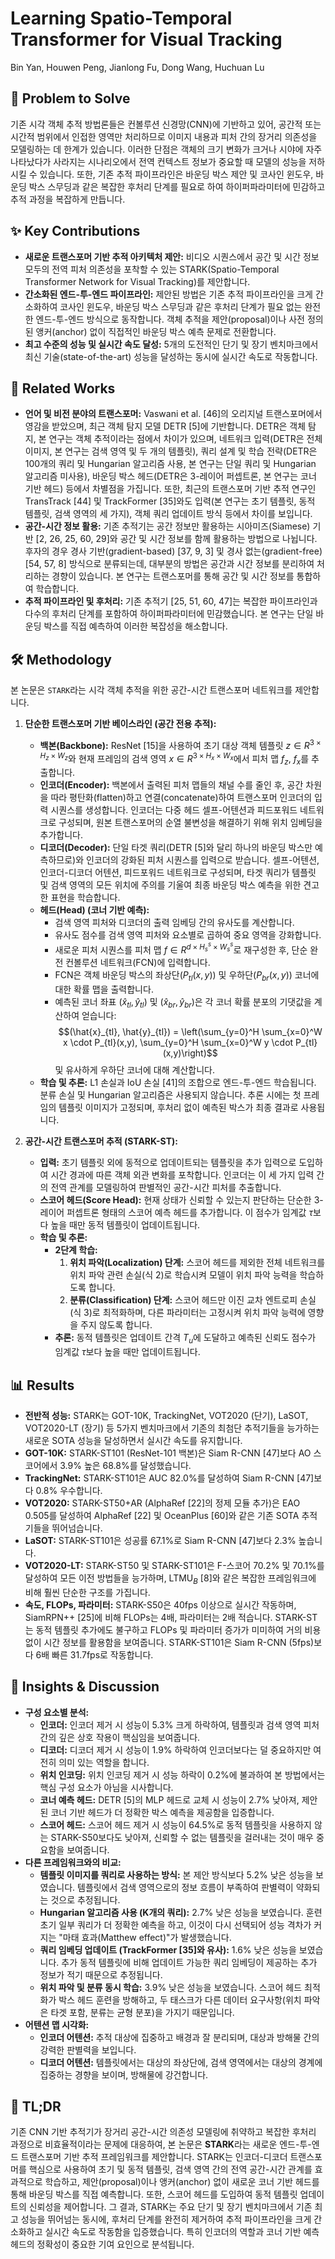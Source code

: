 # Learning Spatio-Temporal Transformer for Visual Tracking
Bin Yan, Houwen Peng, Jianlong Fu, Dong Wang, Huchuan Lu

## 🧩 Problem to Solve
기존 시각 객체 추적 방법론들은 컨볼루션 신경망(CNN)에 기반하고 있어, 공간적 또는 시간적 범위에서 인접한 영역만 처리하므로 이미지 내용과 피처 간의 장거리 의존성을 모델링하는 데 한계가 있습니다. 이러한 단점은 객체의 크기 변화가 크거나 시야에 자주 나타났다가 사라지는 시나리오에서 전역 컨텍스트 정보가 중요할 때 모델의 성능을 저하시킬 수 있습니다. 또한, 기존 추적 파이프라인은 바운딩 박스 제안 및 코사인 윈도우, 바운딩 박스 스무딩과 같은 복잡한 후처리 단계를 필요로 하여 하이퍼파라미터에 민감하고 추적 과정을 복잡하게 만듭니다.

## ✨ Key Contributions
*   **새로운 트랜스포머 기반 추적 아키텍처 제안:** 비디오 시퀀스에서 공간 및 시간 정보 모두의 전역 피처 의존성을 포착할 수 있는 STARK(Spatio-Temporal Transformer Network for Visual Tracking)를 제안합니다.
*   **간소화된 엔드-투-엔드 파이프라인:** 제안된 방법은 기존 추적 파이프라인을 크게 간소화하여 코사인 윈도우, 바운딩 박스 스무딩과 같은 후처리 단계가 필요 없는 완전한 엔드-투-엔드 방식으로 동작합니다. 객체 추적을 제안(proposal)이나 사전 정의된 앵커(anchor) 없이 직접적인 바운딩 박스 예측 문제로 전환합니다.
*   **최고 수준의 성능 및 실시간 속도 달성:** 5개의 도전적인 단기 및 장기 벤치마크에서 최신 기술(state-of-the-art) 성능을 달성하는 동시에 실시간 속도로 작동합니다.

## 📎 Related Works
*   **언어 및 비전 분야의 트랜스포머:** Vaswani et al. [46]의 오리지널 트랜스포머에서 영감을 받았으며, 최근 객체 탐지 모델 DETR [5]에 기반합니다. DETR은 객체 탐지, 본 연구는 객체 추적이라는 점에서 차이가 있으며, 네트워크 입력(DETR은 전체 이미지, 본 연구는 검색 영역 및 두 개의 템플릿), 쿼리 설계 및 학습 전략(DETR은 100개의 쿼리 및 Hungarian 알고리즘 사용, 본 연구는 단일 쿼리 및 Hungarian 알고리즘 미사용), 바운딩 박스 헤드(DETR은 3-레이어 퍼셉트론, 본 연구는 코너 기반 헤드) 등에서 차별점을 가집니다. 또한, 최근의 트랜스포머 기반 추적 연구인 TransTrack [44] 및 TrackFormer [35]와도 입력(본 연구는 초기 템플릿, 동적 템플릿, 검색 영역의 세 가지), 객체 쿼리 업데이트 방식 등에서 차이를 보입니다.
*   **공간-시간 정보 활용:** 기존 추적기는 공간 정보만 활용하는 시아미즈(Siamese) 기반 [2, 26, 25, 60, 29]와 공간 및 시간 정보를 함께 활용하는 방법으로 나뉩니다. 후자의 경우 경사 기반(gradient-based) [37, 9, 3] 및 경사 없는(gradient-free) [54, 57, 8] 방식으로 분류되는데, 대부분의 방법은 공간과 시간 정보를 분리하여 처리하는 경향이 있습니다. 본 연구는 트랜스포머를 통해 공간 및 시간 정보를 통합하여 학습합니다.
*   **추적 파이프라인 및 후처리:** 기존 추적기 [25, 51, 60, 47]는 복잡한 파이프라인과 다수의 후처리 단계를 포함하여 하이퍼파라미터에 민감했습니다. 본 연구는 단일 바운딩 박스를 직접 예측하여 이러한 복잡성을 해소합니다.

## 🛠️ Methodology
본 논문은 `STARK`라는 시각 객체 추적을 위한 공간-시간 트랜스포머 네트워크를 제안합니다.

1.  **단순한 트랜스포머 기반 베이스라인 (공간 전용 추적):**
    *   **백본(Backbone):** ResNet [15]을 사용하여 초기 대상 객체 템플릿 $z \in R^{3 \times H_{z} \times W_{z}}$와 현재 프레임의 검색 영역 $x \in R^{3 \times H_{x} \times W_{x}}$에서 피처 맵 $f_{z}$, $f_{x}$를 추출합니다.
    *   **인코더(Encoder):** 백본에서 출력된 피처 맵들의 채널 수를 줄인 후, 공간 차원을 따라 평탄화(flatten)하고 연결(concatenate)하여 트랜스포머 인코더의 입력 시퀀스를 생성합니다. 인코더는 다중 헤드 셀프-어텐션과 피드포워드 네트워크로 구성되며, 원본 트랜스포머의 순열 불변성을 해결하기 위해 위치 임베딩을 추가합니다.
    *   **디코더(Decoder):** 단일 타겟 쿼리(DETR [5]와 달리 하나의 바운딩 박스만 예측하므로)와 인코더의 강화된 피처 시퀀스를 입력으로 받습니다. 셀프-어텐션, 인코더-디코더 어텐션, 피드포워드 네트워크로 구성되며, 타겟 쿼리가 템플릿 및 검색 영역의 모든 위치에 주의를 기울여 최종 바운딩 박스 예측을 위한 견고한 표현을 학습합니다.
    *   **헤드(Head) (코너 기반 예측):**
        *   검색 영역 피처와 디코더의 출력 임베딩 간의 유사도를 계산합니다.
        *   유사도 점수를 검색 영역 피처와 요소별로 곱하여 중요 영역을 강화합니다.
        *   새로운 피처 시퀀스를 피처 맵 $f \in R^{d \times H_{s}^{s} \times W_{s}^{s}}$로 재구성한 후, 단순 완전 컨볼루션 네트워크(FCN)에 입력합니다.
        *   FCN은 객체 바운딩 박스의 좌상단($P_{tl}(x,y)$) 및 우하단($P_{br}(x,y)$) 코너에 대한 확률 맵을 출력합니다.
        *   예측된 코너 좌표 $(\hat{x}_{tl}, \hat{y}_{tl})$ 및 $(\hat{x}_{br}, \hat{y}_{br})$은 각 코너 확률 분포의 기댓값을 계산하여 얻습니다:
        $$(\hat{x}_{tl}, \hat{y}_{tl}) = \left(\sum_{y=0}^H \sum_{x=0}^W x \cdot P_{tl}(x,y), \sum_{y=0}^H \sum_{x=0}^W y \cdot P_{tl}(x,y)\right)$$
        및 유사하게 우하단 코너에 대해 계산합니다.
    *   **학습 및 추론:** L1 손실과 IoU 손실 [41]의 조합으로 엔드-투-엔드 학습됩니다. 분류 손실 및 Hungarian 알고리즘은 사용되지 않습니다. 추론 시에는 첫 프레임의 템플릿 이미지가 고정되며, 후처리 없이 예측된 박스가 최종 결과로 사용됩니다.

2.  **공간-시간 트랜스포머 추적 (STARK-ST):**
    *   **입력:** 초기 템플릿 외에 동적으로 업데이트되는 템플릿을 추가 입력으로 도입하여 시간 경과에 따른 객체 외관 변화를 포착합니다. 인코더는 이 세 가지 입력 간의 전역 관계를 모델링하여 판별적인 공간-시간 피처를 추출합니다.
    *   **스코어 헤드(Score Head):** 현재 상태가 신뢰할 수 있는지 판단하는 단순한 3-레이어 퍼셉트론 형태의 스코어 예측 헤드를 추가합니다. 이 점수가 임계값 $\tau$보다 높을 때만 동적 템플릿이 업데이트됩니다.
    *   **학습 및 추론:**
        *   **2단계 학습:**
            1.  **위치 파악(Localization) 단계:** 스코어 헤드를 제외한 전체 네트워크를 위치 파악 관련 손실(식 2)로 학습시켜 모델이 위치 파악 능력을 학습하도록 합니다.
            2.  **분류(Classification) 단계:** 스코어 헤드만 이진 교차 엔트로피 손실(식 3)로 최적화하며, 다른 파라미터는 고정시켜 위치 파악 능력에 영향을 주지 않도록 합니다.
        *   **추론:** 동적 템플릿은 업데이트 간격 $T_u$에 도달하고 예측된 신뢰도 점수가 임계값 $\tau$보다 높을 때만 업데이트됩니다.

## 📊 Results
*   **전반적 성능:** STARK는 GOT-10K, TrackingNet, VOT2020 (단기), LaSOT, VOT2020-LT (장기) 등 5가지 벤치마크에서 기존의 최첨단 추적기들을 능가하는 새로운 SOTA 성능을 달성하면서 실시간 속도를 유지합니다.
*   **GOT-10K:** STARK-ST101 (ResNet-101 백본)은 Siam R-CNN [47]보다 AO 스코어에서 3.9% 높은 68.8%를 달성했습니다.
*   **TrackingNet:** STARK-ST101은 AUC 82.0%를 달성하여 Siam R-CNN [47]보다 0.8% 우수합니다.
*   **VOT2020:** STARK-ST50+AR (AlphaRef [22]의 정제 모듈 추가)은 EAO 0.505를 달성하여 AlphaRef [22] 및 OceanPlus [60]와 같은 기존 SOTA 추적기들을 뛰어넘습니다.
*   **LaSOT:** STARK-ST101은 성공률 67.1%로 Siam R-CNN [47]보다 2.3% 높습니다.
*   **VOT2020-LT:** STARK-ST50 및 STARK-ST101은 F-스코어 70.2% 및 70.1%를 달성하여 모든 이전 방법들을 능가하며, LTMU$_{B}$ [8]와 같은 복잡한 프레임워크에 비해 훨씬 단순한 구조를 가집니다.
*   **속도, FLOPs, 파라미터:** STARK-S50은 40fps 이상으로 실시간 작동하며, SiamRPN++ [25]에 비해 FLOPs는 4배, 파라미터는 2배 적습니다. STARK-ST는 동적 템플릿 추가에도 불구하고 FLOPs 및 파라미터 증가가 미미하여 거의 비용 없이 시간 정보를 활용함을 보여줍니다. STARK-ST101은 Siam R-CNN (5fps)보다 6배 빠른 31.7fps로 작동합니다.

## 🧠 Insights & Discussion
*   **구성 요소별 분석:**
    *   **인코더:** 인코더 제거 시 성능이 5.3% 크게 하락하여, 템플릿과 검색 영역 피처 간의 깊은 상호 작용이 핵심임을 보여줍니다.
    *   **디코더:** 디코더 제거 시 성능이 1.9% 하락하여 인코더보다는 덜 중요하지만 여전히 의미 있는 역할을 합니다.
    *   **위치 인코딩:** 위치 인코딩 제거 시 성능 하락이 0.2%에 불과하여 본 방법에서는 핵심 구성 요소가 아님을 시사합니다.
    *   **코너 예측 헤드:** DETR [5]의 MLP 헤드로 교체 시 성능이 2.7% 낮아져, 제안된 코너 기반 헤드가 더 정확한 박스 예측을 제공함을 입증합니다.
    *   **스코어 헤드:** 스코어 헤드 제거 시 성능이 64.5%로 동적 템플릿을 사용하지 않는 STARK-S50보다도 낮아져, 신뢰할 수 없는 템플릿을 걸러내는 것이 매우 중요함을 보여줍니다.
*   **다른 프레임워크와의 비교:**
    *   **템플릿 이미지를 쿼리로 사용하는 방식:** 본 제안 방식보다 5.2% 낮은 성능을 보였습니다. 템플릿에서 검색 영역으로의 정보 흐름이 부족하여 판별력이 약화되는 것으로 추정됩니다.
    *   **Hungarian 알고리즘 사용 (K개의 쿼리):** 2.7% 낮은 성능을 보였습니다. 훈련 초기 일부 쿼리가 더 정확한 예측을 하고, 이것이 다시 선택되어 성능 격차가 커지는 "마태 효과(Matthew effect)"가 발생했습니다.
    *   **쿼리 임베딩 업데이트 (TrackFormer [35]와 유사):** 1.6% 낮은 성능을 보였습니다. 추가 동적 템플릿에 비해 업데이트 가능한 쿼리 임베딩이 제공하는 추가 정보가 적기 때문으로 추정됩니다.
    *   **위치 파악 및 분류 동시 학습:** 3.9% 낮은 성능을 보였습니다. 스코어 헤드 최적화가 박스 헤드 훈련을 방해하고, 두 태스크가 다른 데이터 요구사항(위치 파악은 타겟 포함, 분류는 균형 분포)을 가지기 때문입니다.
*   **어텐션 맵 시각화:**
    *   **인코더 어텐션:** 추적 대상에 집중하고 배경과 잘 분리되며, 대상과 방해물 간의 강력한 판별력을 보입니다.
    *   **디코더 어텐션:** 템플릿에서는 대상의 좌상단에, 검색 영역에서는 대상의 경계에 집중하는 경향을 보이며, 방해물에 강건합니다.

## 📌 TL;DR
기존 CNN 기반 추적기가 장거리 공간-시간 의존성 모델링에 취약하고 복잡한 후처리 과정으로 비효율적이라는 문제에 대응하여, 본 논문은 **STARK**라는 새로운 엔드-투-엔드 트랜스포머 기반 추적 프레임워크를 제안합니다. STARK는 인코더-디코더 트랜스포머를 핵심으로 사용하여 초기 및 동적 템플릿, 검색 영역 간의 전역 공간-시간 관계를 효과적으로 학습하고, 제안(proposal)이나 앵커(anchor) 없이 새로운 코너 기반 헤드를 통해 바운딩 박스를 직접 예측합니다. 또한, 스코어 헤드를 도입하여 동적 템플릿 업데이트의 신뢰성을 제어합니다. 그 결과, STARK는 주요 단기 및 장기 벤치마크에서 기존 최고 성능을 뛰어넘는 동시에, 후처리 단계를 완전히 제거하여 추적 파이프라인을 크게 간소화하고 실시간 속도로 작동함을 입증했습니다. 특히 인코더의 역할과 코너 기반 예측 헤드의 정확성이 중요한 기여 요인으로 분석됩니다.